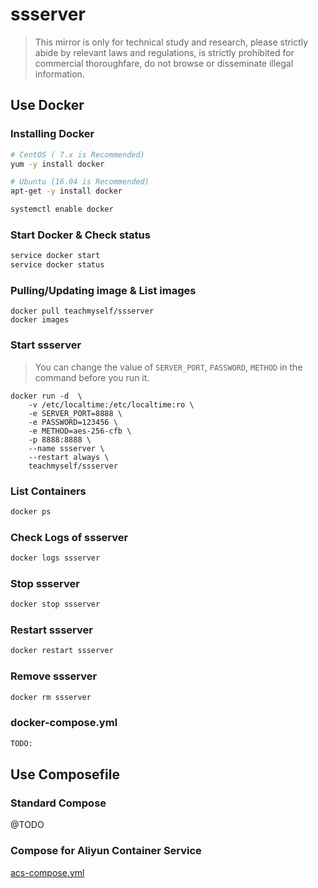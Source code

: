 # ssserver

> This mirror is only for technical study and research, please strictly abide by relevant laws and regulations, is strictly prohibited for commercial thoroughfare, do not browse or disseminate illegal information.


## Use Docker
### Installing Docker
```bash
# CentOS ( 7.x is Recommended)
yum -y install docker

# Ubuntu (16.04 is Recommended)
apt-get -y install docker

systemctl enable docker
```


### Start Docker & Check status
```bash
service docker start
service docker status
```


### Pulling/Updating image & List images
```
docker pull teachmyself/ssserver
docker images
```


### Start ssserver
> You can change the value of  `SERVER_PORT`, `PASSWORD`, `METHOD` in the command before you run it.

```
docker run -d  \
    -v /etc/localtime:/etc/localtime:ro \
    -e SERVER_PORT=8888 \
    -e PASSWORD=123456 \
    -e METHOD=aes-256-cfb \
    -p 8888:8888 \
    --name ssserver \
    --restart always \
    teachmyself/ssserver
```


### List Containers
```bash
docker ps
```


### Check Logs of ssserver
```bash
docker logs ssserver
```


### Stop ssserver
```bash
docker stop ssserver
```


### Restart ssserver
```bash
docker restart ssserver
```


### Remove ssserver
```bash
docker rm ssserver
```


### docker-compose.yml
```bash
TODO:
```


## Use Composefile

### Standard Compose

@TODO

### Compose for Aliyun Container Service

[acs-compose.yml](acs-compose.yml)


